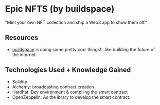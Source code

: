 
# Epic NFTS (by buildspace)

"Mint your own NFT collection and ship a Web3 app to show them off."


## Resources

 - [buildspace](https://buildspace.so/) is doing some pretty cool things!...like building the future of the internet.

## Technologies Used + Knowledge Gained

- Solidity
- Alchemy: broadcasting contract creation
- Hardhat: Dev environment & compiling the smart contract
- OpenZeppelin: As the ibrary to develop the smart contract.
